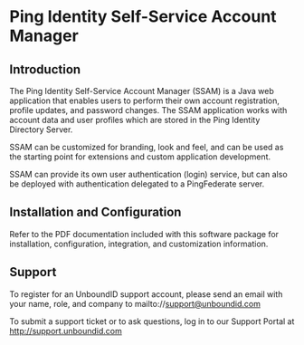 # Ping Identity Self-Service Account Manager

## Introduction

The Ping Identity Self-Service Account Manager (SSAM) is a Java web application
that enables users to perform their own account registration, profile updates,
and password changes.  The SSAM application works with account data and user
profiles which are stored in the Ping Identity Directory Server.

SSAM can be customized for branding, look and feel, and can be used as the
starting point for extensions and custom application development.

SSAM can provide its own user authentication (login) service, but can also be
deployed with authentication delegated to a PingFederate server.


## Installation and Configuration

Refer to the PDF documentation included with this software package for
installation, configuration, integration, and customization information.


## Support

To register for an UnboundID support account, please send an email with your
name, role, and company to
mailto://support@unboundid.com


To submit a support ticket or to ask questions, log in to our Support Portal at
http://support.unboundid.com